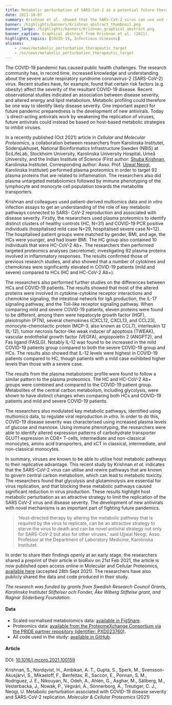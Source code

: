 ```yaml
---
title: Metabolic perturbation of SARS-CoV-2 as a potential future therapeutic target
date: 2021-10-07
summary: Krishnan et al. showed that the SARS-CoV-2 virus can use and rewire metabolic pathways to their benefit in replication. Their findings indicate that host metabolic perturbation could be an attractive strategy to limit replication. Code and data from the study have been shared pubicly.
banner: /highlights/banners/Krishnan_abstract_thumbnail.png
banner_large: /highlights/banners/Krishnan_graphical_abstract.png
banner_caption: Graphical abstract from Krishnan et al. (2021).
highlights_topics: [COVID-19, Infectious diseases]
aliases:
    - /news/metabolic_perturbation_therapeutic_target
    - /sv/news/metabolic_perturbation_therapeutic_target
---
```


The COVID-19 pandemic has caused public health challenges. The research community has, in record time, increased knowledge and understanding about the severe acute respiratory syndrome coronavirus-2 (SARS-CoV-2) virus. Recent studies have, for example, found that certain risk factors (e.g. obesity) affect the severity of the resultant COVID-19 disease. Recent observational studies indicated an association between disease severity, and altered energy and lipid metabolism. Metabolic profiling could therefore be one way to identify likely disease severity. One important aspect for future pandemic preparedness is the development of new antivirals. Today´s direct-acting antivirals work by weakening the replication of viruses, future antivirals could instead be based on host-based metabolic strategies to inhibit viruses.

In a recently published (Oct 2021) article in *Cellular and Molecular Proteomics*, a collaboration between researchers from Karolinska Institutet, Södersjukhuset, National Bioinformatics Infrastructure Sweden (NBIS) at SciLifeLab, Stockholm University, Karolinska University Hospital, Umeå University, and the Indian Institute of Science  (First author: [Shuba Krishnan](https://medarbetare.ki.se/people/shuba-krishnan), Karolinska Institutet. Corresponding author:  Asso. Prof. [Ujjwal Neogi](https://medarbetare.ki.se/people/ujjwal-neogi), Karolinska Institutet) performed plasma proteomics in order to target 92 plasma proteins that are related to inflammation. The researchers also did plasma untargeted metabolomics followed by immune phenotyping of the lymphocyte and monocyte cell population towards the metabolite transporters.

Krishnan and colleagues used patient-derived multiomics data and *in vitro* infection assays to get an understanding of the role of key metabolic pathways connected to SARS- CoV-2 reproduction and associated with disease severity. Firstly, the researchers used plasma proteomics to identify distinct clusters of healthy controls (HC, N=31) and COVID-19 PCR positive individuals (hospitalised mild case N=29, hospitalised severe case N=12). The hospitalised patient groups were matched by gender, BMI, and age, the HCs were younger, and had lower BMI. The HC group also contained 10 individuals that were HC-CoV-2 Ab+. The researchers then performed targeted proteomics analyses (secretome); investigating 92 plasma proteins involved in inflammatory responses. The results confirmed those of previous research studies, and also showed that a number of cytokines and chemokines were significantly elevated in COVID-19 patients (mild and severe) compared to HCs (HC and HC-CoV-2 Ab+).

The researchers also performed further studies on the differences between HCs and COVID-19 patients. The results showed that most of the altered proteins were involved in cytokine-cytokine receptor interactions and chemokine signaling, the intestinal network for IgA production, the IL-17 signaling pathway, and the Toll-like receptor signaling pathway. When comparing mild and severe COVID-19 patients, eleven proteins were found to be different, among them were hepatocyte growth factor (HGF), pleiotrophin (PTN), several chemokines (CXCL12, CXCL13, and CCL23), monocyte-chemotactic protein (MCP-3, also known as CCL7), interleukin 12 (IL-12), tumor necrosis factor-like weak inducer of apoptosis (TWEAK), vascular endothelial growth factor (VEGFA), angiopoietin 2 (ANGPT2), and Fas ligand (FASLG). Notably IL-12 was found to be increased in the mild COVID-19 patients group compared to both the severe COVID-19 group and HCs. The results also showed that IL-12 levels were highest in COVID-19 patients compared to HC, though patients with a mild case exihibited higher levels than those with a severe case.

The results from the plasma metabolomic profile were found to follow a similar pattern to the plasma proteomics. The HC and HC-CoV-2 Ab+ groups were combined and compared to the COVID-19 patient group. Metabolites of the central carbon metabolism, including glycolysis, were shown to have distinct changes when comparing both HCs and COVID-19 patients and mild and severe COVID-19 patients.

The researchers also modulated key metabolic pathways, identified using multiomics data, to regulate viral reproduction *in vitro*. In order to do this, COVID-19 disease severity was characterised using increased plasma levels of glucose and mannose. Using immune phenotyping, the researchers were able to identify altered expression patterns of carbohydrate transporter GLUT1 expression in CD8+ T-cells, intermediate and non-classical monocytes, amino acid transporters, and xCT in classical, intermediate, and non-classical monocytes.

In summary, viruses are known to be able to utilise host metabolic pathways to their replicative advantage. This recent study by Krishnan *et al.* indicates that the SARS-CoV-2 virus can utilise and rewire pathways that are known to govern central carbon metabolism, which can lead to metabolic toxicity. The researchers found that glycolysis and glutaminolysis are essential for virus replication, and that blocking these metabolic pathways caused significant reduction in virus production. These results highlight host metabolic perturbation as an attractive strategy to limit the replication of the SARS CoV-2 virus and disease severity. The development of new antivirals with novel mechanisms is an important part of fighting future pandemics.

> ‘Host-directed therapy by altering the metabolic pathway that is required by the virus to replicate, can be an attractive strategy to starve the virus to death and can be novel antiviral strategy not only for SARS-CoV-2 but also for other viruses.’ said Ujjwal Neogi, Asso. Professor at the Department of Laboratory Medicine, Karolinska Institutet.

In order to share their findings openly at an early stage, the researchers shared a preprint of their article in bioRxiv  on 21st Feb 2021, the article is now published open access online in Molecular and Cellular Proteomics, [available here](https://www.mcponline.org/article/S1535-9476(21)00131-6/fulltext) (accepted 28th Sept 2021). The researchers have also publicly shared the data and code produced in their study.

*The research was funded by grants from Swedish Research Council Grants, Karolinska Institutet Stiftelser och Fonder, Åke Wiberg Stiftelse grant, and  Ragnar Söderberg Foundation.*

#### Data

* Scaled normalised metabolomics data: [available in FigShare](https://figshare.com/articles/dataset/Metabolic_perturbation_associated_with_COVID_19_disease_severity_and_SARS_CoV-2_replication/13336862).
* Proteomics data: [available from the ProteomeXchange Consortium via the PRIDE partner repository (identifier: PXD023760)](http://proteomecentral.proteomexchange.org/cgi/GetDataset?ID=PXD023760).
* All code used in the study: [available in GitHub](https://github.com/neogilab).

#### Article

DOI: [10.1016/j.mcpro.2021.100159](https://www.mcponline.org/article/S1535-9476(21)00131-6/fulltext)

Krishnan, S., Nordqvist, H., Ambikan, A. T., Gupta, S., Sperk, M., Svensson-Akusjärvi, S., Mikaeloff, F., Benfeitas, R., Saccon, E., Ponnan, S. M., Rodriguez, J. E., Nikouyan, N., Odeh, A., Ahlén, G., Asghar, M., Sällberg, M., Vesterbacka, J., Nowak, P., Végvári, Á., Sönnerborg, A., Treutiger, C. J., Neogi, U. Metabolic perturbation associated with COVID-19 disease severity and SARS-CoV-2 replication. *Molecular & Cellular Proteomics* (2021)

